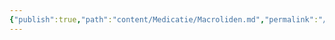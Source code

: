 ```yaml
---
{"publish":true,"path":"content/Medicatie/Macroliden.md","permalink":"/content/medicatie/macroliden/","title":"Macroliden","tags":["Medicatie/Antibiotica"]}
---
```



